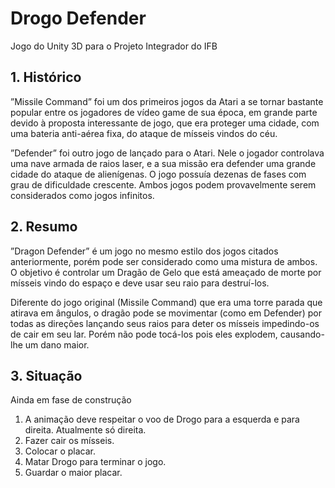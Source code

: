 # Drogo Defender
Jogo do Unity 3D para o Projeto Integrador do IFB

## 1. Histórico

”Missile Command” foi um dos primeiros jogos da Atari a se tornar bastante popular entre os jogadores de vı́deo game de sua época, em grande parte devido à proposta interessante de jogo, que era proteger uma cidade, com uma bateria anti-aérea fixa, do ataque de mı́sseis vindos do céu. 

”Defender” foi outro jogo de lançado para o Atari. Nele o jogador controlava uma nave armada de raios laser, e a sua missão era defender uma grande cidade do ataque de alienı́genas. O jogo possuı́a dezenas de fases com grau de dificuldade crescente. Ambos jogos podem provavelmente serem considerados como jogos infinitos.

## 2. Resumo

”Dragon Defender” é um jogo no mesmo estilo dos jogos citados anteriormente, porém pode ser considerado como uma mistura de ambos. O objetivo é controlar um Dragão de Gelo que está ameaçado de morte por mı́sseis vindo do espaço e deve usar seu raio para destruı́-los. 

Diferente do jogo original (Missile Command) que era uma torre parada que atirava em ângulos, o dragão pode se movimentar (como em Defender) por todas as direções lançando seus raios para deter os mı́sseis impedindo-os de cair em seu lar. Porém não pode tocá-los pois eles explodem, causando-lhe um dano maior.

## 3. Situação

Ainda em fase de construção

1. A animação deve respeitar o voo de Drogo para a esquerda e para direita. Atualmente só direita.
2. Fazer cair os mísseis.
3. Colocar o placar.
4. Matar Drogo para terminar o jogo.
5. Guardar o maior placar.
